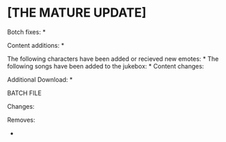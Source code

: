# [THE MATURE UPDATE]

Botch fixes:
   * 
  
Content additions:
   * 

The following characters have been added or recieved new emotes:
   * 
The following songs have been added to the jukebox:
   * 
Content changes:


Additional Download:
  * 
 
BATCH FILE

  
Changes:

Removes:
  
   * 
